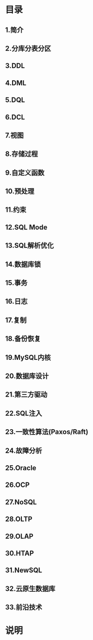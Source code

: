 # 目录
## 1.简介
## 2.分库分表分区
## 3.DDL
## 4.DML
## 5.DQL
## 6.DCL
## 7.视图
## 8.存储过程
## 9.自定义函数
## 10.预处理
## 11.约束
## 12.SQL Mode
## 13.SQL解析优化
## 14.数据库锁
## 15.事务
## 16.日志
## 17.复制
## 18.备份恢复
## 19.MySQL内核
## 20.数据库设计
## 21.第三方驱动
## 22.SQL注入
## 23.一致性算法(Paxos/Raft)
## 24.故障分析
## 25.Oracle
## 26.OCP
## 27.NoSQL
## 28.OLTP
## 29.OLAP
## 30.HTAP
## 31.NewSQL
## 32.云原生数据库
## 33.前沿技术

# 说明
